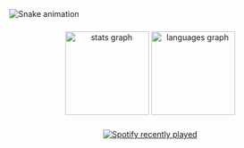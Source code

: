 <img src="https://raw.githubusercontent.com/flickysound/flickysound/output/snake.svg" alt="Snake animation" />

###

<div align="center">
  <img src="https://github-readme-stats.vercel.app/api?username=flickysound&hide_title=false&hide_rank=false&show_icons=true&include_all_commits=true&count_private=true&disable_animations=false&theme=dark&locale=en&hide_border=false&order=1" height="150" alt="stats graph"  />
  <img src="https://github-readme-stats.vercel.app/api/top-langs?username=flickysound&locale=en&hide_title=false&layout=compact&card_width=320&langs_count=5&theme=dark&hide_border=false&order=2" height="150" alt="languages graph"  />
</div>

###

<div align="center">
  <a href="https://open.spotify.com/user/31g7ommv32sgzkf3p6oevfhhy2oi">
    <img src="https://spotify-recently-played-readme.vercel.app/api?user=31g7ommv32sgzkf3p6oevfhhy2oi&count=5&unique=true" alt="Spotify recently played"  />
  </a>
</div>

###
